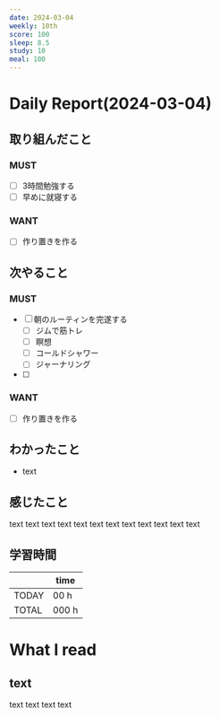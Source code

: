 ```yaml
---
date: 2024-03-04
weekly: 10th
score: 100
sleep: 8.5
study: 10
meal: 100
---
```

# Daily Report(2024-03-04)
## 取り組んだこと
### MUST
- [ ] 3時間勉強する  
- [ ] 早めに就寝する  
### WANT
- [ ] 作り置きを作る
## 次やること
### MUST
- [ ] 朝のルーティンを完遂する
	- [ ] ジムで筋トレ
	- [ ] 瞑想
	- [ ] コールドシャワー
	- [ ] ジャーナリング
- [ ] 
### WANT
- [ ] 作り置きを作る
## わかったこと
- text
## 感じたこと
text text text text text text text text text text text text
## 学習時間
|       | time  | 
| ----- | ----- |
| TODAY | 00 h   |
| TOTAL | 000 h |
# What I read
## text 
text text text text